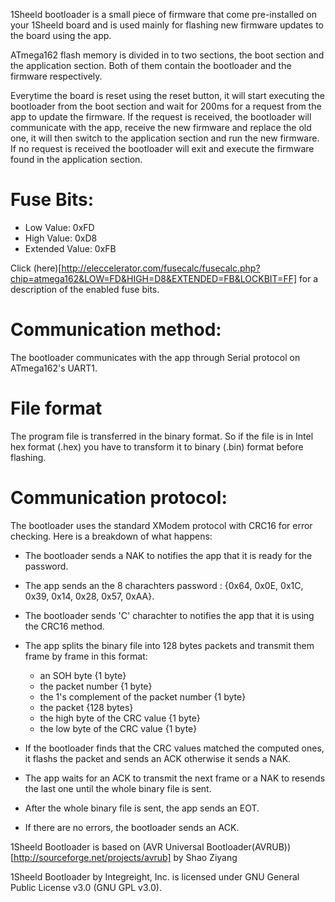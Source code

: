 1Sheeld bootloader is a small piece of firmware that come pre-installed on your 1Sheeld board and is used mainly for flashing new firmware updates to the board using the app.

ATmega162 flash memory is divided in to two sections, the boot section and the application section. Both of them contain the bootloader and the firmware respectively.

Everytime the board is reset using the reset button, it will start executing the bootloader from the boot section and wait for 200ms for a request from the app to update the firmware. If the request is received, the bootloader will communicate with the app, receive the new firmware and replace the old one, it will then switch to the application section and run the new firmware. If no request is received the bootloader will exit and execute the firmware found in the application section.

# Fuse Bits:

- Low Value: 0xFD
- High Value: 0xD8
- Extended Value: 0xFB

Click (here)[http://eleccelerator.com/fusecalc/fusecalc.php?chip=atmega162&LOW=FD&HIGH=D8&EXTENDED=FB&LOCKBIT=FF] for a description of the enabled fuse bits.

# Communication method:
The bootloader communicates with the app through Serial protocol on ATmega162's UART1.

# File format
The program file is transferred in the binary format. So if the file is in Intel hex format (.hex) you have to transform it to binary (.bin) format before flashing.

# Communication protocol:
The bootloader uses the standard XModem protocol with CRC16 for error checking. Here is a breakdown of what happens:

- The bootloader sends a NAK to notifies the app that it is ready for the password.
- The app sends an the 8 charachters password : {0x64, 0x0E, 0x1C, 0x39, 0x14, 0x28, 0x57, 0xAA}.
- The bootloader sends 'C' charachter to notifies the app that it is using the CRC16 method.
- The app splits the binary file into 128 bytes packets and transmit them frame by frame in this format:

	- an SOH byte 								{1 byte}
    - the packet number 						{1 byte}
    - the 1's complement of the packet number 	{1 byte}
    - the packet 								{128 bytes}
    - the high byte of the CRC value			{1 byte}
    - the low byte of the CRC value 			{1 byte}

- If the bootloader finds that the CRC values matched the computed ones, it flashs the packet and sends an ACK otherwise it sends a NAK.
- The app waits for an ACK to transmit the next frame or a NAK to resends the last one until the whole binary file is sent.
- After the whole binary file is sent, the app sends an EOT.
- If there are no errors, the bootloader sends an ACK.

1Sheeld Bootloader is based on (AVR Universal Bootloader(AVRUB))[http://sourceforge.net/projects/avrub] by Shao Ziyang

1Sheeld Bootloader by Integreight, Inc. is licensed under GNU General Public License v3.0 (GNU GPL v3.0).